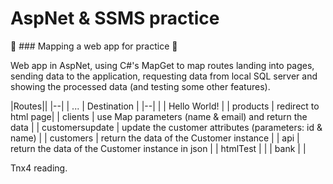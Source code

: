 # AspNet & SSMS practice

:penguin: ### Mapping a web app for practice :penguin:

Web app in AspNet, using C#'s MapGet to map routes landing into pages, sending data to the application, requesting data from local SQL server and showing the processed data (and testing some other features).

|Routes||
|--|
| \... | Destination |
|--|
|  | Hello World! |
| products | redirect to html page|
| clients | use Map parameters (name & email) and return the data |
| customersupdate | update the customer attributes (parameters: id & name) |
| customers | return the data of the Customer instance |
| api | return the data of the Customer instance in json |
| htmlTest | |
| bank | |

Tnx4 reading.
